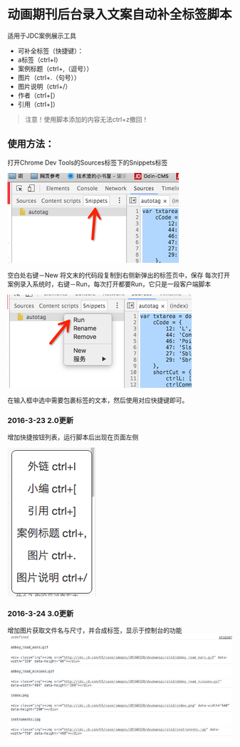 # 动画期刊后台录入文案自动补全标签脚本
适用于JDC案例展示工具

- 可补全标签（快捷键）：
- a标签（ctrl+l）
- 案例标题（ctrl+,（逗号））
- 图片（ctrl+.（句号））
- 图片说明（ctrl+/）
- 作者（ctrl+[）
- 引用（ctrl+]）

> 注意！使用脚本添加的内容无法ctrl+z撤回！

## 使用方法：
打开Chrome Dev Tools的Sources标签下的Snippets标签

![chrome snippets](images/snippets.png)

空白处右键－New
将文末的代码段复制到右侧新弹出的标签页中，保存
每次打开案例录入系统时，右键－Run，每次打开都要Run，它只是一段客户端脚本

![chrome snippets](images/snippets_run.png)

在输入框中选中需要包裹标签的文本，然后使用对应快捷键即可。

### 2016-3-23 2.0更新

增加快捷按钮列表，运行脚本后出现在页面左侧

![chrome snippets](images/menu.png)

### 2016-3-24 3.0更新

增加图片获取文件名与尺寸，并合成标签，显示于控制台的功能
![chrome snippets](images/imgs_tags.png)

